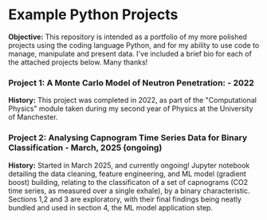 # Example Python Projects

**Objective:** This repository is intended as a portfolio of my more polished projects using the coding language Python, and for my ability to use code to manage, manipulate and present data. I've included a brief bio for each of the attached projects below. Many thanks! 

### Project 1: A Monte Carlo Model of Neutron Penetration: - 2022
**History:** This project was completed in 2022, as part of the "Computational Physics" module taken during my second year of Physics at the University of Manchester. 

### Project 2: Analysing Capnogram Time Series Data for Binary Classification - March, 2025 (ongoing)
**History:** Started in March 2025, and currently ongoing! Jupyter notebook detailing the data cleaning, feature engineering, and ML model (gradient boost) building, relating to the classificaton of a set of capnograms (CO2 time series, as measured over a single exhale), by a binary characteristic. Sections 1,2 and 3 are exploratory, with their final findings being neatly bundled and used in section 4, the ML model application step. 

